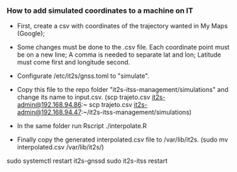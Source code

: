 ### How to add simulated coordinates to a machine on IT

- First, create a csv with coordinates of the trajectory wanted in My Maps (Google);

- Some changes must be done to the .csv file. Each coordinate point must be on a new line; A comma is needed to separate lat and lon; Latitude must come first and longitude second.

- Configurate /etc/it2s/gnss.toml to "simulate".

- Copy this file to the repo folder "it2s-itss-management/simulations" and change its name to input.csv.
(scp trajeto.csv it2s-admin@192.168.94.86:~
scp trajeto.csv it2s-admin@192.168.94.47:~/it2s-itss-management/simulations)

- In the same folder run Rscript ./interpolate.R

- Finally copy the generated interpolated.csv file to /var/lib/it2s.
(sudo mv interpolated.csv /var/lib/it2s/)

sudo systemctl restart it2s-gnssd
sudo it2s-itss restart